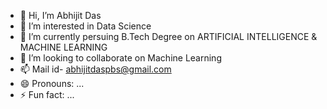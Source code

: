 - 👋 Hi, I’m Abhijit Das
- 👀 I’m interested in Data Science
- 🌱 I’m currently persuing B.Tech Degree on ARTIFICIAL INTELLIGENCE & MACHINE LEARNING
- 💞️ I’m looking to collaborate on Machine Learning
- 📫 Mail id- abhijitdaspbs@gmail.com
- 😄 Pronouns: ...
- ⚡ Fun fact: ...

<!---
daabhijit/daabhijit is a ✨ special ✨ repository because its `README.md` (this file) appears on your GitHub profile.
You can click the Preview link to take a look at your changes.
--->
